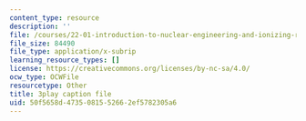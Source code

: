 ```yaml
---
content_type: resource
description: ''
file: /courses/22-01-introduction-to-nuclear-engineering-and-ionizing-radiation-fall-2016/50f5658d4735081552662ef5782305a6_RW2DPHAoXiQ.srt
file_size: 84490
file_type: application/x-subrip
learning_resource_types: []
license: https://creativecommons.org/licenses/by-nc-sa/4.0/
ocw_type: OCWFile
resourcetype: Other
title: 3play caption file
uid: 50f5658d-4735-0815-5266-2ef5782305a6
---
```

